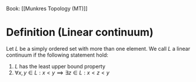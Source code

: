 Book: [[Munkres Topology (MT)]]
# Definition (Linear continuum)
Let $L$ be a simply ordered set with more than one element.
We call $L$ a linear continuum if the following statement hold:
1. $L$ has the least upper bound property
2. $\forall x,y\in L:x<y\implies \exists z\in L:x<z<y$

